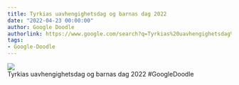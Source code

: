 ```yaml
---
title: Tyrkias uavhengighetsdag og barnas dag 2022
date: "2022-04-23 00:00:00"
author: Google Doodle
authorlink: https://www.google.com/search?q=Tyrkias%20uavhengighetsdag%20og%20barnas%20dag%202022
tags:
- Google-Doodle
---
```

<img src="https://www.google.com/logos/doodles/2022/national-sovereignty-and-childrens-day-2022-6753651837109791-l.png" referrerpolicy="no-referrer"><br>Tyrkias uavhengighetsdag og barnas dag 2022 #GoogleDoodle